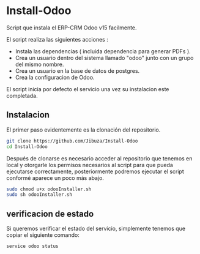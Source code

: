 # Install-Odoo
Script que instala el ERP-CRM Odoo v15 facilmente.

El script realiza las siguientes acciones :
  - Instala las dependencias ( incluida dependencia para generar PDFs ).
  - Crea un usuario dentro del sistema llamado "odoo" junto con un grupo del mismo nombre.
  - Crea un usuario en la base de datos de postgres.
  - Crea la configuracion de Odoo.
  
El script inicia por defecto el servicio una vez su instalacion este completada.


## Instalacion

El primer paso evidentemente es la clonación del repositorio.
```sh
git clone https://github.com/Jibuza/Install-Odoo
cd Install-Odoo
```

Después de clonarse es necesario acceder al repositorio que tenemos en local y otorgarle los permisos necesarios al script para que pueda ejecutarse correctamente, posteriormente podremos ejecutar el script conformé aparece un poco más abajo.
```sh
sudo chmod u+x odooInstaller.sh
sudo sh odooInstaller.sh
```

## verificacion de estado

Si queremos verificar el estado del servicio, simplemente tenemos que copiar el siguiente comando:
```sh
service odoo status
```
